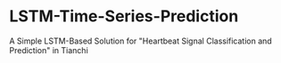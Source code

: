 # LSTM-Time-Series-Prediction
 A Simple LSTM-Based Solution for "Heartbeat Signal Classification and Prediction" in Tianchi
